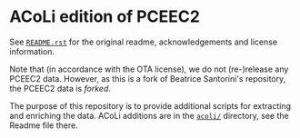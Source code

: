 # ACoLi edition of PCEEC2

See [`README.rst`](README7.rst) for the original readme, acknowledgements and license information. 

Note that (in accordance with the OTA license), we do not (re-)release any PCEEC2 data. However, as this is a fork of Beatrice Santorini's repository, the PCEEC2 data is *forked*.

The purpose of this repository is to provide additional scripts for extracting and enriching the data. ACoLi additions are in the [`acoli/`](acoli) directory, see the Readme file there.